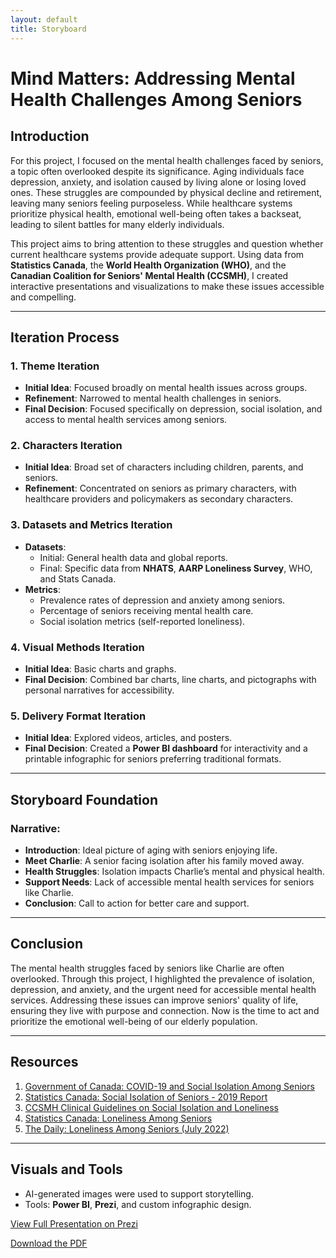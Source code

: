```yaml
---
layout: default
title: Storyboard
---
```

# Mind Matters: Addressing Mental Health Challenges Among Seniors

## Introduction
For this project, I focused on the mental health challenges faced by seniors, a topic often overlooked despite its significance. Aging individuals face depression, anxiety, and isolation caused by living alone or losing loved ones. These struggles are compounded by physical decline and retirement, leaving many seniors feeling purposeless. While healthcare systems prioritize physical health, emotional well-being often takes a backseat, leading to silent battles for many elderly individuals. 

This project aims to bring attention to these struggles and question whether current healthcare systems provide adequate support. Using data from **Statistics Canada**, the **World Health Organization (WHO)**, and the **Canadian Coalition for Seniors' Mental Health (CCSMH)**, I created interactive presentations and visualizations to make these issues accessible and compelling.

---

## Iteration Process

### 1. Theme Iteration
- **Initial Idea**: Focused broadly on mental health issues across groups.
- **Refinement**: Narrowed to mental health challenges in seniors.
- **Final Decision**: Focused specifically on depression, social isolation, and access to mental health services among seniors.

### 2. Characters Iteration
- **Initial Idea**: Broad set of characters including children, parents, and seniors.
- **Refinement**: Concentrated on seniors as primary characters, with healthcare providers and policymakers as secondary characters.

### 3. Datasets and Metrics Iteration
- **Datasets**:
  - Initial: General health data and global reports.
  - Final: Specific data from **NHATS**, **AARP Loneliness Survey**, WHO, and Stats Canada.
- **Metrics**:
  - Prevalence rates of depression and anxiety among seniors.
  - Percentage of seniors receiving mental health care.
  - Social isolation metrics (self-reported loneliness).

### 4. Visual Methods Iteration
- **Initial Idea**: Basic charts and graphs.
- **Final Decision**: Combined bar charts, line charts, and pictographs with personal narratives for accessibility.

### 5. Delivery Format Iteration
- **Initial Idea**: Explored videos, articles, and posters.
- **Final Decision**: Created a **Power BI dashboard** for interactivity and a printable infographic for seniors preferring traditional formats.

---

## Storyboard Foundation
### Narrative:
- **Introduction**: Ideal picture of aging with seniors enjoying life.
- **Meet Charlie**: A senior facing isolation after his family moved away.
- **Health Struggles**: Isolation impacts Charlie’s mental and physical health.
- **Support Needs**: Lack of accessible mental health services for seniors like Charlie.
- **Conclusion**: Call to action for better care and support.

---

## Conclusion
The mental health struggles faced by seniors like Charlie are often overlooked. Through this project, I highlighted the prevalence of isolation, depression, and anxiety, and the urgent need for accessible mental health services. Addressing these issues can improve seniors' quality of life, ensuring they live with purpose and connection. Now is the time to act and prioritize the emotional well-being of our elderly population.

---

## Resources
1. [Government of Canada: COVID-19 and Social Isolation Among Seniors](https://www.canada.ca/content/dam/canada/employment-social-development/corporate/seniors/forum/covid-19-social-isolation/covid-19-social-isolation-en.pdf)
2. [Statistics Canada: Social Isolation of Seniors - 2019 Report](https://www150.statcan.gc.ca/n1/pub/75-006-x/2019001/article/00003-eng.htm)
3. [CCSMH Clinical Guidelines on Social Isolation and Loneliness](https://ccsmh.ca/areas-of-focus/social-isolation-and-loneliness/clinical-guidelines/)
4. [Statistics Canada: Loneliness Among Seniors](https://www.statcan.gc.ca/o1/en/plus/4881-look-loneliness-among-seniors)
5. [The Daily: Loneliness Among Seniors (July 2022)](https://www150.statcan.gc.ca/n1/daily-quotidien/220713/dq220713a-eng.htm)

---

## Visuals and Tools
- AI-generated images were used to support storytelling.
- Tools: **Power BI**, **Prezi**, and custom infographic design.

[View Full Presentation on Prezi](https://prezi.com/view/HlpTA2mehg4H1OPGTflV/)

[Download the PDF](https://drive.google.com/file/d/1OUfHiCD_f4ynRPfTylbQnJMZworjkSnZ/view?usp=sharing)
